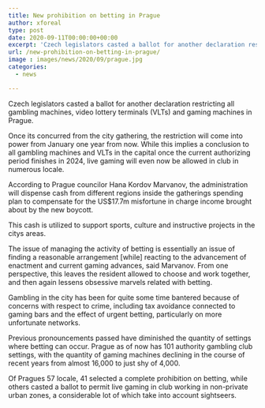 ```yaml
---
title: New prohibition on betting in Prague
author: xforeal 
type: post
date: 2020-09-11T00:00:00+00:00
excerpt: 'Czech legislators casted a ballot for another declaration restricting all gambling machines, video lottery terminals (VLTs) and gaming machines in Prague '
url: /new-prohibition-on-betting-in-prague/
image : images/news/2020/09/prague.jpg
categories:
  - news

---
```

Czech legislators casted a ballot for another declaration restricting all gambling machines, video lottery terminals (VLTs) and gaming machines in Prague. 

Once its concurred from the city gathering, the restriction will come into power from January one year from now. While this implies a conclusion to all gambling machines and VLTs in the capital once the current authorizing period finishes in 2024, live gaming will even now be allowed in club in numerous locale. 

According to Prague councilor Hana Kordov Marvanov, the administration will dispense cash from different regions inside the gatherings spending plan to compensate for the US$17.7m misfortune in charge income brought about by the new boycott. 

This cash is utilized to support sports, culture and instructive projects in the citys areas. 

The issue of managing the activity of betting is essentially an issue of finding a reasonable arrangement [while] reacting to the advancement of enactment and current gaming advances, said Marvanov. From one perspective, this leaves the resident allowed to choose and work together, and then again lessens obsessive marvels related with betting. 

Gambling in the city has been for quite some time bantered because of concerns with respect to crime, including tax avoidance connected to gaming bars and the effect of urgent betting, particularly on more unfortunate networks. 

Previous pronouncements passed have diminished the quantity of settings where betting can occur. Prague as of now has 101 authority gambling club settings, with the quantity of gaming machines declining in the course of recent years from almost 16,000 to just shy of 4,000. 

Of Pragues 57 locale, 41 selected a complete prohibition on betting, while others casted a ballot to permit live gaming in club working in non-private urban zones, a considerable lot of which take into account sightseers.